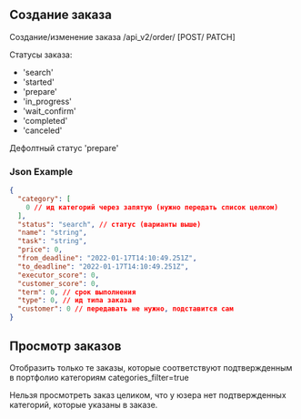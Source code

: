 ## Создание заказа

Создание/изменение заказа
/api_v2/order/ [POST/ PATCH]

Статусы заказа:
- 'search'
- 'started'
- 'prepare'
- 'in_progress'
- 'wait_confirm'
- 'completed'
- 'canceled'

Дефолтный статус 'prepare'


### Json Example
```json
{
  "category": [
    0 // ид категорий через запятую (нужно передать список целком)
  ],
  "status": "search", // статус (варианты выше)
  "name": "string",
  "task": "string",
  "price": 0,
  "from_deadline": "2022-01-17T14:10:49.251Z",
  "to_deadline": "2022-01-17T14:10:49.251Z",
  "executor_score": 0,
  "customer_score": 0,
  "term": 0, // срок выполнения
  "type": 0, // ид типа заказа
  "customer": 0 // передавать не нужно, подставится сам
}
```

## Просмотр заказов 

Отобразить только те заказы, которые соответствуют подтвержденным в портфолио категориям categories_filter=true

Нельзя просмотреть заказ целиком, что у юзера нет подтвержденных категорий, которые указаны в заказе.

